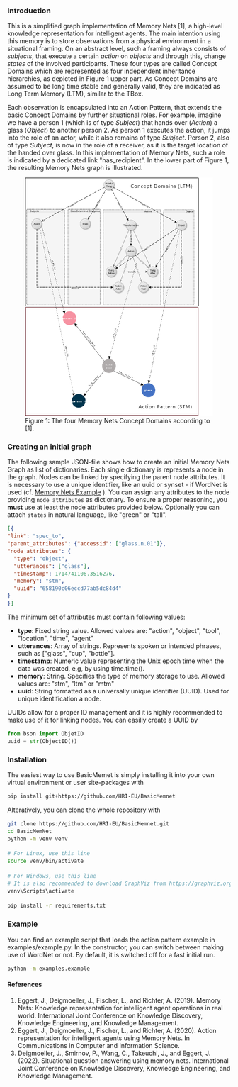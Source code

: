 ### Introduction

This is a simplified graph implementation of Memory Nets [1], a high-level knowledge representation for intelligent 
agents. The main intention using this memory is to store observations from a physical environment in a situational 
framing. On an abstract level, such a framing always consists of _subjects_, that execute a certain _action_ on 
_objects_ and through this, change _states_ of the involved participants. These four types are called Concept 
Domains which are represented as four independent inheritance hierarchies, as depicted in Figure 1 upper part. As 
Concept Domains are assumed to be long time stable and generally valid, they are indicated as Long Term Memory (LTM),
similar to the TBox.

Each observation is encapsulated into an Action Pattern, that extends the basic Concept Domains by further situational 
roles. For example, imagine we have a person 1 (which is of type _Subject_) that hands over (_Action_) a glass (_Object_) to 
another person 2. As person 1 executes the action, it jumps into the role of an actor, while 
it also remains of type _Subject_. Person 2, also of type _Subject_, is now in the role of a receiver, as it is the target 
location of the handed over glass. In this implementation of Memory Nets, such a role is indicated by a dedicated link 
"has_recipient". In the lower part of Figure 1, the resulting Memory Nets graph is illustrated.

<figure>
    <img src="data/memnet.png" alt="Memory Nets Concept Domains" style="width:800px;">
    <figcaption>Figure 1: The four Memory Nets Concept Domains according to [1].</figcaption>
</figure>

### Creating an initial graph

The following sample JSON-file shows how to create an initial Memory Nets Graph as list of dictionaries. Each single dictionary is represents
a node in the graph. Nodes can be linked by specifying the parent node attributes. It is necessary to use a unique identifier,
like an uuid or synset - if WordNet is used (cf. [Memory Nets Example](https://github.com/HRI-EU/BasicMemnet/blob/master/examples/example.py#L42)
). You can assign any attributes to the node providing ```node_attributes``` as dictionary.
To ensure a proper reasoning, you **must** use at least the node attributes provided below. Optionally you can attach ```states```
in natural language, like "green" or "tall". 

```json
[{
"link": "spec_to",
"parent_attributes": {"accessid": ["glass.n.01"]},
"node_attributes": {
  "type": "object",
  "utterances": ["glass"],
  "timestamp": 1714741106.3516276,
  "memory": "stm",
  "uuid": "658190c06eccd77ab5dc84d4"
}
}]
```

The minimum set of attributes must contain following values:


- **type**: Fixed string value. Allowed values are: "action", "object", "tool", "location", "time", "agent"
- **utterances**: Array of strings. Represents spoken or intended phrases, such as ["glass", "cup", "bottle"]. 
- **timestamp**: Numeric value representing the Unix epoch time when the data was created, e,g, by using time.time().
- **memory**: String. Specifies the type of memory storage to use. Allowed values are: "stm", "ltm" or "mtm"
- **uuid**: String formatted as a universally unique identifier (UUID). Used for unique identification a node.


UUIDs allow for a proper ID management and it is highly recommended to make use of it for linking nodes. You can easiliy create a UUID by 

```python 
from bson import ObjetID
uuid = str(ObjectID())
``` 

### Installation

The easiest way to use BasicMemet is simply installing it into your own virtual environment or user site-packages with 

```bash
pip install git+https://github.com/HRI-EU/BasicMemnet
```

Alteratively, you can clone the whole repository with 
```bash
git clone https://github.com/HRI-EU/BasicMemnet.git
cd BasicMemNet
python -m venv venv

# For Linux, use this line
source venv/bin/activate

# For Windows, use this line
# It is also recommended to download GraphViz from https://graphviz.org/download, locate the Graphviz\bin folder and add it to the PATH variable in your system variables. Otherwise you will use the built-in graph layout from networkX.
venv\Scripts\activate

pip install -r requirements.txt
```

### Example

You can find an example script that loads the action pattern example in examples/example.py. In the constructor, you 
can switch between making use of WordNet or not. By default, it is switched off for a fast initial run. 

```bash
python -m examples.example
```

#### References

1. Eggert, J., Deigmoeller, J., Fischer, L., and Richter, A. (2019). Memory Nets: Knowledge representation
for intelligent agent operations in real world. International Joint Conference on Knowledge Discovery, Knowledge 
Engineering, and Knowledge Management.
2. Eggert, J., Deigmoeller, J., Fischer, L., and Richter, A. (2020). Action representation for intelligent agents
using Memory Nets. In Communications in Computer and Information Science.
3. Deigmoeller, J., Smirnov, P., Wang, C., Takeuchi, J., and Eggert, J. (2022). Situational question answering using 
memory nets. International Joint Conference on Knowledge Discovery, Knowledge Engineering, and Knowledge Management.